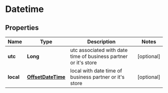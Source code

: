 

# Datetime

## Properties

Name | Type | Description | Notes
------------ | ------------- | ------------- | -------------
**utc** | **Long** | utc associated with date time of business partner or it&#39;s store |  [optional]
**local** | [**OffsetDateTime**](OffsetDateTime.md) | local with date time of business partner or it&#39;s store |  [optional]



